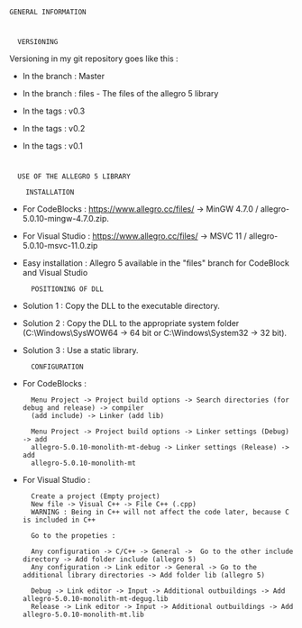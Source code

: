     GENERAL INFORMATION
#
      VERSI0NING

Versioning in my git repository goes like this : 

- In the branch : Master


- In the branch : files
        - The files of the allegro 5 library

- In the tags : v0.3

- In the tags : v0.2

- In the tags : v0.1

#
      USE OF THE ALLEGRO 5 LIBRARY

        INSTALLATION

- For CodeBlocks : 
        https://www.allegro.cc/files/ ->
        MinGW 4.7.0 / allegro-5.0.10-mingw-4.7.0.zip.

- For Visual Studio : 
        https://www.allegro.cc/files/ ->
        MSVC 11 / allegro-5.0.10-msvc-11.0.zip

- Easy installation : 
        Allegro 5 available in the "files" branch for CodeBlock and Visual Studio

        POSITIONING OF DLL

- Solution 1 : 
        Copy the DLL to the executable directory.

- Solution 2 : 
        Copy the DLL to the appropriate system folder 
        (C:\Windows\SysWOW64 -> 64 bit or C:\Windows\System32 -> 32 bit).

- Solution 3 : 
        Use a static library.

        CONFIGURATION

- For CodeBlocks : 

        Menu Project -> Project build options -> Search directories (for debug and release) -> compiler
        (add include) -> Linker (add lib)

        Menu Project -> Project build options -> Linker settings (Debug) -> add 
        allegro-5.0.10-monolith-mt-debug -> Linker settings (Release) -> add 
        allegro-5.0.10-monolith-mt

- For Visual Studio :
        
        Create a project (Empty project)
        New file -> Visual C++ -> File C++ (.cpp)
        WARNING : Being in C++ will not affect the code later, because C is included in C++

        Go to the propeties : 
        
        Any configuration -> C/C++ -> General ->  Go to the other include directory -> Add folder include (allegro 5)
        Any configuration -> Link editor -> General -> Go to the additional library directories -> Add folder lib (allegro 5)

        Debug -> Link editor -> Input -> Additional outbuildings -> Add allegro-5.0.10-monolith-mt-degug.lib
        Release -> Link editor -> Input -> Additional outbuildings -> Add allegro-5.0.10-monolith-mt.lib 
#

